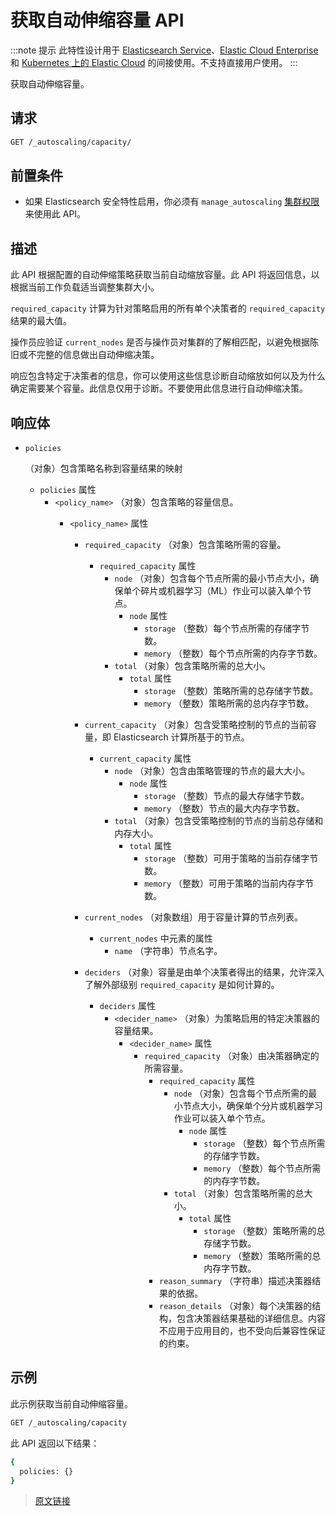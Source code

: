 # 获取自动伸缩容量 API

:::note 提示
此特性设计用于 [Elasticsearch Service](https://www.elastic.co/cloud/elasticsearch-service/signup?baymax=docs-body&elektra=docs)、[Elastic Cloud Enterprise](https://www.elastic.co/guide/en/cloud-enterprise/current) 和 [Kubernetes 上的 Elastic Cloud](https://www.elastic.co/guide/en/cloud-on-k8s/current) 的间接使用。不支持直接用户使用。
:::

获取自动伸缩容量。

## 请求

```bash
GET /_autoscaling/capacity/
```

## 前置条件

- 如果 Elasticsearch 安全特性启用，你必须有 `manage_autoscaling` [集群权限](/secure_the_elastic_statck/user_authorization/security_privileges#集群权限)来使用此 API。

## 描述

此 API 根据配置的自动伸缩策略获取当前自动缩放容量。此 API 将返回信息，以根据当前工作负载适当调整集群大小。

`required_capacity` 计算为针对策略启用的所有单个决策者的 `required_capacity` 结果的最大值。

操作员应验证 `current_nodes` 是否与操作员对集群的了解相匹配，以避免根据陈旧或不完整的信息做出自动伸缩决策。

响应包含特定于决策者的信息，你可以使用这些信息诊断自动缩放如何以及为什么确定需要某个容量。此信息仅用于诊断。不要使用此信息进行自动伸缩决策。

## 响应体

- `policies`

  （对象）包含策略名称到容量结果的映射
  - `policies` 属性
    - `<policy_name>`
      （对象）包含策略的容量信息。
      - `<policy_name>` 属性

        - `required_capacity`
          （对象）包含策略所需的容量。
          - `required_capacity` 属性
            - `node`
              （对象）包含每个节点所需的最小节点大小，确保单个碎片或机器学习（ML）作业可以装入单个节点。
              - `node` 属性
                - `storage`
                  （整数）每个节点所需的存储字节数。
                - `memory`
                  （整数）每个节点所需的内存字节数。
            - `total`
              （对象）包含策略所需的总大小。
              - `total` 属性
                - `storage`
                  （整数）策略所需的总存储字节数。
                - `memory`
                  （整数）策略所需的总内存字节数。

        - `current_capacity`
          （对象）包含受策略控制的节点的当前容量，即 Elasticsearch 计算所基于的节点。
          - `current_capacity` 属性
            - `node`
              （对象）包含由策略管理的节点的最大大小。
              - `node` 属性
                - `storage`
                  （整数）节点的最大存储字节数。
                - `memory`
                  （整数）节点的最大内存字节数。
            - `total`
              （对象）包含受策略控制的节点的当前总存储和内存大小。
              - `total` 属性
                - `storage`
                  （整数）可用于策略的当前存储字节数。
                - `memory`
                  （整数）可用于策略的当前内存字节数。

        - `current_nodes`
          （对象数组）用于容量计算的节点列表。
          - `current_nodes` 中元素的属性
            - `name`
              （字符串）节点名字。

        - `deciders`
          （对象）容量是由单个决策者得出的结果，允许深入了解外部级别 `required_capacity` 是如何计算的。
          - `deciders` 属性
            - `<decider_name>`
              （对象）为策略启用的特定决策器的容量结果。
              - `<decider_name>` 属性
                - `required_capacity`
                  （对象）由决策器确定的所需容量。
                  - `required_capacity` 属性
                    - `node`
                      （对象）包含每个节点所需的最小节点大小，确保单个分片或机器学习作业可以装入单个节点。
                      - `node` 属性
                        - `storage`
                          （整数）每个节点所需的存储字节数。
                        - `memory`
                          （整数）每个节点所需的内存字节数。
                    - `total`
                      （对象）包含策略所需的总大小。
                      - `total` 属性
                        - `storage`
                          （整数）策略所需的总存储字节数。
                        - `memory`
                          （整数）策略所需的总内存字节数。
                  - `reason_summary`
                    （字符串）描述决策器结果的依据。
                  - `reason_details`
                    （对象）每个决策器的结构，包含决策器结果基础的详细信息。内容不应用于应用目的，也不受向后兼容性保证的约束。

## 示例

此示例获取当前自动伸缩容量。

```bash
GET /_autoscaling/capacity
```

此 API 返回以下结果：

```bash
{
  policies: {}
}
```

> [原文链接](https://www.elastic.co/guide/en/elasticsearch/reference/current/autoscaling-get-autoscaling-capacity.html)
